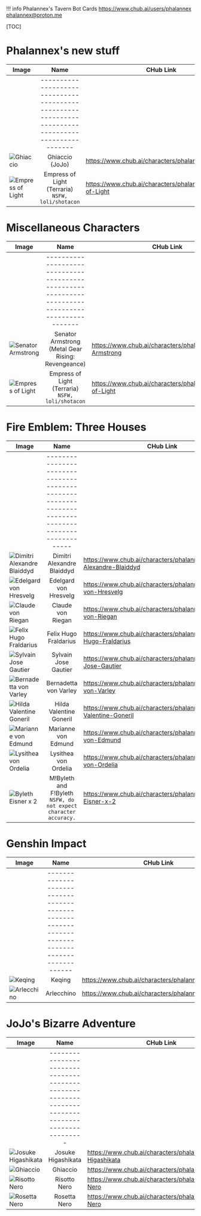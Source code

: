 !!! info Phalannex's Tavern Bot Cards
    https://www.chub.ai/users/phalannex
    phalannex@proton.me

[TOC]

# Phalannex's new stuff
Image | Name | CHub Link | Catbox Link
------ | :----: | ------ | ------
| | ------------------------------------------------------------------------------------------------- |
![Ghiaccio](https://files.catbox.moe/5gqejr.png) | Ghiaccio (JoJo) | https://www.chub.ai/characters/phalannex/Ghiaccio | https://files.catbox.moe/5gqejr.png
![Empress of Light](https://files.catbox.moe/tz2p1t.png) | Empress of Light (Terraria) `NSFW, loli/shotacon` | https://www.chub.ai/characters/phalannex/Empress-of-Light | https://files.catbox.moe/tz2p1t.png

# Miscellaneous Characters
Image | Name | CHub Link | Catbox Link
------ | :----: | ------ | ------
| | ------------------------------------------------------------------------------------------------- |
![Senator Armstrong](https://files.catbox.moe/a89sl1.png) | Senator Armstrong (Metal Gear Rising: Revengeance) | https://www.chub.ai/characters/phalannex/Steven-Armstrong | https://files.catbox.moe/a89sl1.png
![Empress of Light](https://files.catbox.moe/tz2p1t.png) | Empress of Light (Terraria) `NSFW, loli/shotacon` | https://www.chub.ai/characters/phalannex/Empress-of-Light | https://files.catbox.moe/tz2p1t.png

# Fire Emblem: Three Houses
Image | Name | CHub Link | Catbox Link
------ | :----: | ------ | ------
| | ----------------------------------------------------------------------------------------------------- |
![Dimitri Alexandre Blaiddyd](https://files.catbox.moe/l5ibmf.png) | Dimitri Alexandre Blaiddyd | https://www.chub.ai/characters/phalannex/Dimitri-Alexandre-Blaiddyd | https://files.catbox.moe/l5ibmf.png
![Edelgard von Hresvelg](https://files.catbox.moe/y7q87s.png) | Edelgard von Hresvelg | https://www.chub.ai/characters/phalannex/Edelgard-von-Hresvelg | https://files.catbox.moe/y7q87s.png
![Claude von Riegan](https://files.catbox.moe/gsnrrt.png) | Claude von Riegan | https://www.chub.ai/characters/phalannex/Claude-von-Riegan | https://files.catbox.moe/gsnrrt.png
![Felix Hugo Fraldarius](https://files.catbox.moe/qw58uo.png) | Felix Hugo Fraldarius | https://www.chub.ai/characters/phalannex/Felix-Hugo-Fraldarius | https://files.catbox.moe/qw58uo.png
![Sylvain Jose Gautier](https://files.catbox.moe/k7lczq.png) | Sylvain Jose Gautier | https://www.chub.ai/characters/phalannex/Sylvain-Jose-Gautier | https://files.catbox.moe/k7lczq.png
![Bernadetta von Varley](https://files.catbox.moe/7h0wg8.png) | Bernadetta von Varley | https://www.chub.ai/characters/phalannex/Bernadetta-von-Varley | https://files.catbox.moe/7h0wg8.png
![Hilda Valentine Goneril](https://files.catbox.moe/g20wwm.png) | Hilda Valentine Goneril | https://www.chub.ai/characters/phalannex/Hilda-Valentine-Goneril | https://files.catbox.moe/g20wwm.png
![Marianne von Edmund](https://files.catbox.moe/05vds5.png) | Marianne von Edmund | https://www.chub.ai/characters/phalannex/Marianne-von-Edmund | https://files.catbox.moe/05vds5.png
![Lysithea von Ordelia](https://files.catbox.moe/pm40sq.png) | Lysithea von Ordelia | https://www.chub.ai/characters/phalannex/Lysithea-von-Ordelia | https://files.catbox.moe/pm40sq.png
![Byleth Eisner x 2](https://files.catbox.moe/fcua0y.png) | M!Byleth and F!Byleth `NSFW, do not expect character accuracy.` | https://www.chub.ai/characters/phalannex/Byleth-Eisner-x-2 | https://files.catbox.moe/fcua0y.png

# Genshin Impact
Image | Name | CHub Link | Catbox Link
------ | :----: | ------ | ------
| | ------------------------------------------------------------------------------------------------- |
![Keqing](https://files.catbox.moe/8nsd6k.png) | Keqing | https://www.chub.ai/characters/phalannex/Keqing | https://files.catbox.moe/8nsd6k.png
![Arlecchino](https://files.catbox.moe/5dl4r8.png) | Arlecchino | https://www.chub.ai/characters/phalannex/Arlecchino | https://files.catbox.moe/5dl4r8.png

# JoJo's Bizarre Adventure
Image | Name | CHub Link | Catbox Link
------ | :----: | ------ | ------
| | ------------------------------------------------------------------------------------------------- |
![Josuke Higashikata](https://files.catbox.moe/2tx8f1.png) | Josuke Higashikata | https://www.chub.ai/characters/phalannex/Josuke-Higashikata | https://files.catbox.moe/2tx8f1.png
![Ghiaccio](https://files.catbox.moe/5gqejr.png) | Ghiaccio | https://www.chub.ai/characters/phalannex/Ghiaccio | https://files.catbox.moe/5gqejr.png
![Risotto Nero](https://files.catbox.moe/zfqr1d.png) | Risotto Nero | https://www.chub.ai/characters/phalannex/Risotto-Nero | https://files.catbox.moe/zfqr1d.png
![Rosetta Nero](https://files.catbox.moe/4te0sk.png) | Rosetta Nero | https://www.chub.ai/characters/phalannex/Rosetta-Nero | https://files.catbox.moe/4te0sk.png